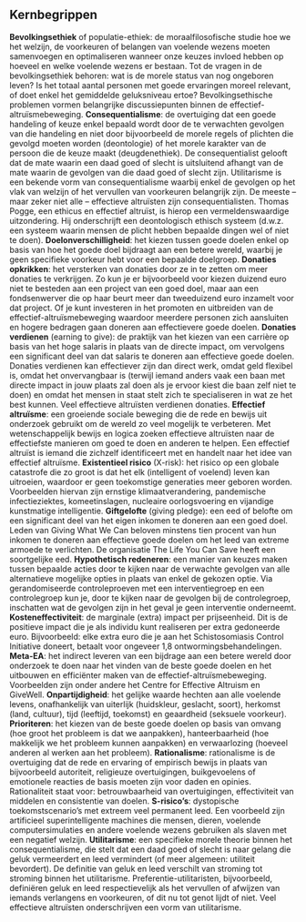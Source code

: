 ## Kernbegrippen

**Bevolkingsethiek** of populatie-ethiek: de moraalfilosofische studie hoe we het welzijn, de voorkeuren of belangen van voelende wezens moeten samenvoegen en optimaliseren wanneer onze keuzes invloed hebben op hoeveel en welke voelende wezens er bestaan. Tot de vragen in de bevolkingsethiek behoren: wat is de morele status van nog ongeboren leven? Is het totaal aantal personen met goede ervaringen moreel relevant, of doet enkel het gemiddelde geluksniveau ertoe? Bevolkingsethische problemen vormen belangrijke discussiepunten binnen de effectief-altruïsmebeweging.
**Consequentialisme**: de overtuiging dat een goede handeling of keuze enkel bepaald wordt door de te verwachten gevolgen van die handeling en niet door bijvoorbeeld de morele regels of plichten die gevolgd moeten worden (deontologie) of het morele karakter van de persoon die de keuze maakt (deugdenethiek). De consequentialist gelooft dat de mate waarin een daad goed of slecht is uitsluitend afhangt van de mate waarin de gevolgen van die daad goed of slecht zijn. Utilitarisme is een bekende vorm van consequentialisme waarbij enkel de gevolgen op het vlak van welzijn of het vervullen van voorkeuren belangrijk zijn. De meeste – maar zeker niet alle – effectieve altruïsten zijn consequentialisten. Thomas Pogge, een ethicus en effectief altruïst, is hierop een vermeldenswaardige uitzondering. Hij onderschrijft een deontologisch ethisch systeem (d.w.z. een systeem waarin mensen de plicht hebben bepaalde dingen wel of niet te doen).
**Doelonverschilligheid**: het kiezen tussen goede doelen enkel op basis van hoe het goede doel bijdraagt aan een betere wereld, waarbij je geen specifieke voorkeur hebt voor een bepaalde doelgroep.
**Donaties opkrikken**: het versterken van donaties door ze in te zetten om meer donaties te verkrijgen. Zo kun je er bijvoorbeeld voor kiezen duizend euro niet te besteden aan een project van een goed doel, maar aan een fondsenwerver die op haar beurt meer dan tweeduizend euro inzamelt voor dat project. Of je kunt investeren in het promoten en uitbreiden van de effectief-altruïsmebeweging waardoor meerdere personen zich aansluiten en hogere bedragen gaan doneren aan effectievere goede doelen.
**Donaties verdienen** (earning to give): de praktijk van het kiezen van een carrière op basis van het hoge salaris in plaats van de directe impact, om vervolgens een significant deel van dat salaris te doneren aan effectieve goede doelen. Donaties verdienen kan effectiever zijn dan direct werk, omdat geld flexibel is, omdat het onvervangbaar is (terwijl iemand anders vaak een baan met directe impact in jouw plaats zal doen als je ervoor kiest die baan zelf niet te doen) en omdat het mensen in staat stelt zich te specialiseren in wat ze het best kunnen. Veel effectieve altruïsten verdienen donaties.
**Effectief altruïsme**: een groeiende sociale beweging die de rede en bewijs uit onderzoek gebruikt om de wereld zo veel mogelijk te verbeteren. Met wetenschappelijk bewijs en logica zoeken effectieve altruïsten naar de effectiefste manieren om goed te doen en anderen te helpen. Een effectief altruïst is iemand die zichzelf identificeert met en handelt naar het idee van effectief altruïsme.
**Existentieel risico** (X-risk): het risico op een globale catastrofe die zo groot is dat het elk (intelligent of voelend) leven kan uitroeien, waardoor er geen toekomstige generaties meer geboren worden. Voorbeelden hiervan zijn ernstige klimaatverandering, pandemische infectieziektes, komeetinslagen, nucleaire oorlogsvoering en vijandige kunstmatige intelligentie.
**Giftgelofte** (giving pledge): een eed of belofte om een significant deel van het eigen inkomen te doneren aan een goed doel. Leden van Giving What We Can beloven minstens tien procent van hun inkomen te doneren aan effectieve goede doelen om het leed van extreme armoede te verlichten. De organisatie The Life You Can Save heeft een soortgelijke eed.
**Hypothetisch redeneren**: een manier van keuzes maken tussen bepaalde acties door te kijken naar de verwachte gevolgen van alle alternatieve mogelijke opties in plaats van enkel de gekozen optie. Via gerandomiseerde controleproeven met een interventiegroep en een controlegroep kun je, door te kijken naar de gevolgen bij de controlegroep, inschatten wat de gevolgen zijn in het geval je geen interventie onderneemt.
**Kosteneffectiviteit**: de marginale (extra) impact per prijseenheid. Dit is de positieve impact die je als individu kunt realiseren per extra gedoneerde euro. Bijvoorbeeld: elke extra euro die je aan het Schistosomiasis Control Initiative doneert, betaalt voor ongeveer 1,8 ontwormingsbehandelingen.
**Meta-EA**: het indirect leveren van een bijdrage aan een betere wereld door onderzoek te doen naar het vinden van de beste goede doelen en het uitbouwen en efficiënter maken van de effectief-altruïsmebeweging. Voorbeelden zijn onder andere het Centre for Effective Altruism en GiveWell.
**Onpartijdigheid**: het gelijke waarde hechten aan alle voelende levens, onafhankelijk van uiterlijk (huidskleur, geslacht, soort), herkomst (land, cultuur), tijd (leeftijd, toekomst) en geaardheid (seksuele voorkeur).
**Prioriteren**: het kiezen van de beste goede doelen op basis van omvang (hoe groot het probleem is dat we aanpakken), hanteerbaarheid (hoe makkelijk we het probleem kunnen aanpakken) en verwaarlozing (hoeveel anderen al werken aan het probleem).
**Rationalisme**: rationalisme is de overtuiging dat de rede en ervaring of empirisch bewijs in plaats van bijvoorbeeld autoriteit, religieuze overtuigingen, buikgevoelens of emotionele reacties de basis moeten zijn voor daden en opinies. Rationaliteit staat voor: betrouwbaarheid van overtuigingen, effectiviteit van middelen en consistentie van doelen.
**S-risico’s**: dystopische toekomstscenario’s met extreem veel permanent leed. Een voorbeeld zijn artificieel superintelligente machines die mensen, dieren, voelende computersimulaties en andere voelende wezens gebruiken als slaven met een negatief welzijn.
**Utilitarisme**: een specifieke morele theorie binnen het consequentialisme, die stelt dat een daad goed of slecht is naar gelang die geluk vermeerdert en leed vermindert (of meer algemeen: utiliteit bevordert). De definitie van geluk en leed verschilt van stroming tot stroming binnen het utilitarisme. Preferentie-utilitaristen, bijvoorbeeld, definiëren geluk en leed respectievelijk als het vervullen of afwijzen van iemands verlangens en voorkeuren, of dit nu tot genot lijdt of niet. Veel effectieve altruïsten onderschrijven een vorm van utilitarisme.
